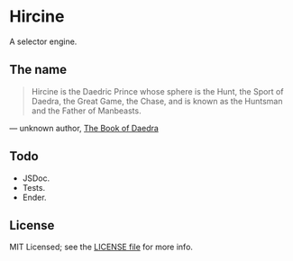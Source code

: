 # Hircine

A selector engine.

## The name

> Hircine is the Daedric Prince whose sphere is the Hunt, the Sport of Daedra, the Great Game, the Chase, and is known as the Huntsman and the Father of Manbeasts.

&mdash; unknown author, [The Book of Daedra](http://uesp.net/wiki/Lore:The_Book_of_Daedra)

## Todo

- JSDoc.
- Tests.
- Ender.

## License

MIT Licensed; see the [LICENSE file](LICENSE) for more info.